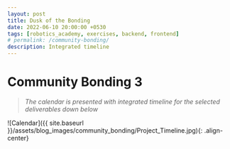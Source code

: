 ```yaml
---
layout: post
title: Dusk of the Bonding  
date: 2022-06-10 20:00:00 +0530
tags: [robotics_academy, exercises, backend, frontend]
# permalink: /community-bonding/
description: Integrated timeline
---
```


# **Community Bonding 3**

> *The calendar is presented with integrated timeline for the selected deliverables down below* 


![Calendar]({{ site.baseurl }}/assets/blog_images/community_bonding/Project_Timeline.jpg){: .align-center}